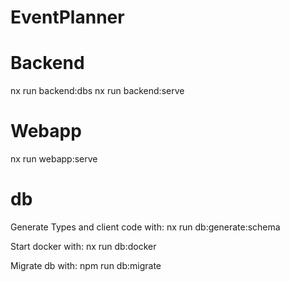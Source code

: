 # EventPlanner

# Backend

nx run backend:dbs
nx run backend:serve

# Webapp

nx run webapp:serve

# db

Generate Types and client code with:
nx run db:generate:schema

Start docker with:
nx run db:docker

Migrate db with:
npm run db:migrate
